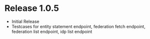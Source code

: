 # Release 1.0.5

- Initial Release
- Testcases for entity statement endpoint, federation fetch endpoint, federation list endpoint, idp
  list endpoint
